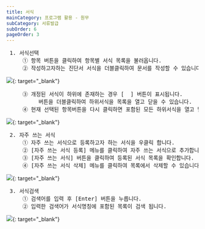 ```yaml
---
title: 서식
mainCategory: 프로그램 활용 - 원무
subCategory: 서류발급
subOrder: 6
pageOrder: 3
---
```


<pre>
 <t2><bold>1. 서식선택</bold></t2>
     ① 항목 버튼을 클릭하여 항목별 서식 목록을 불러옵니다.
     ② 작성하고자하는 진단서 서식을 더블클릭하여 문서를 작성할 수 있습니다.
</pre>

[![](/images/{{page.url}}_1.png)](/images/{{page.url}}_1.png){: target="_blank"}

<pre>
     ③ 개정된 서식이 하위에 존재하는 경우 [<img src="/images/{{page.url}}_btn_1.png"  width="17">] 버튼이 표시됩니다.
          버튼을 더블클릭하여 하위서식을 목록을 열고 닫을 수 있습니다.
     ④ 현재 선택된 항목버튼을 다시 클릭하면 포함된 모든 하위서식을 열고 닫을 수 있습니다.
</pre>

[![](/images/{{page.url}}_2.png)](/images/{{page.url}}_2.png){: target="_blank"}

<pre>
 <t2><bold>2. 자주 쓰는 서식</bold></t2>
     ① 자주 쓰는 서식으로 등록하고자 하는 서식을 우클릭 합니다.
     ② [자주 쓰는 서식 등록] 메뉴를 클릭하여 자주 쓰는 서식으로 추가합니다.
     ③ [자주 쓰는 서식] 버튼을 클릭하여 등록된 서식 목록을 확인합니다.
     ④ [자주 쓰는 서식 삭제] 메뉴를 클릭하여 목록에서 삭제할 수 있습니다.   
</pre>

[![](/images/{{page.url}}_3.png)](/images/{{page.url}}_3.png){: target="_blank"}

<pre>
 <t2><bold>3. 서식검색</bold></t2>
     ① 검색어를 입력 후 [Enter] 버튼을 누릅니다.
     ② 입력한 검색어가 서식명칭에 포함된 목록이 검색 됩니다.
</pre>

[![](/images/{{page.url}}_4.png)](/images/{{page.url}}_4.png){: target="_blank"}